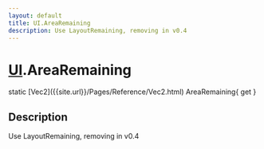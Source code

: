 ```yaml
---
layout: default
title: UI.AreaRemaining
description: Use LayoutRemaining, removing in v0.4
---
```

# [UI]({{site.url}}/Pages/Reference/UI.html).AreaRemaining

<div class='signature' markdown='1'>
static [Vec2]({{site.url}}/Pages/Reference/Vec2.html) AreaRemaining{ get }
</div>

## Description
Use LayoutRemaining, removing in v0.4

